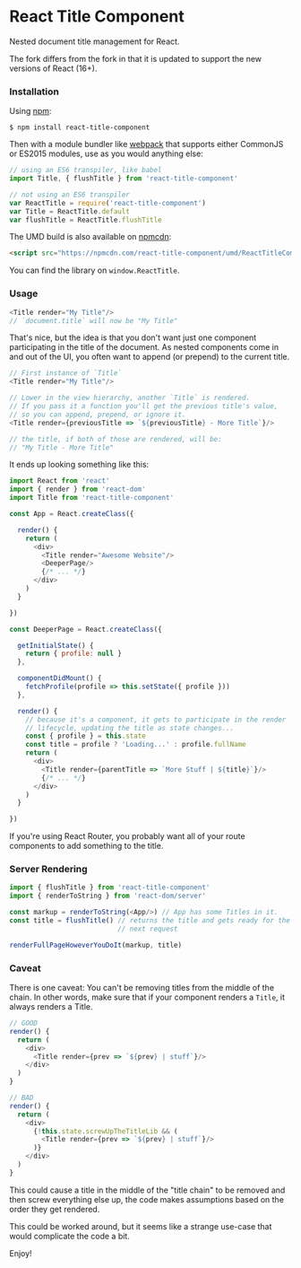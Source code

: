 React Title Component
=====================

Nested document title management for React.

The fork differs from the fork in that it is updated to support the new versions of React (16+).

### Installation

Using [npm](https://www.npmjs.com/):

    $ npm install react-title-component

Then with a module bundler like [webpack](https://webpack.github.io/) that supports either CommonJS or ES2015 modules, use as you would anything else:

```js
// using an ES6 transpiler, like babel
import Title, { flushTitle } from 'react-title-component'

// not using an ES6 transpiler
var ReactTitle = require('react-title-component')
var Title = ReactTitle.default
var flushTitle = ReactTitle.flushTitle
```

The UMD build is also available on [npmcdn](https://npmcdn.com):

```html
<script src="https://npmcdn.com/react-title-component/umd/ReactTitleComponent.min.js"></script>
```

You can find the library on `window.ReactTitle`.

### Usage

```js
<Title render="My Title"/>
// `document.title` will now be "My Title"
```

That's nice, but the idea is that you don't want just one component
participating in the title of the document. As nested components come in
and out of the UI, you often want to append (or prepend) to the current
title.

```js
// First instance of `Title`
<Title render="My Title"/>

// Lower in the view hierarchy, another `Title` is rendered.
// If you pass it a function you'll get the previous title's value,
// so you can append, prepend, or ignore it.
<Title render={previousTitle => `${previousTitle} - More Title`}/>

// the title, if both of those are rendered, will be:
// "My Title - More Title"
```

It ends up looking something like this:

```js
import React from 'react'
import { render } from 'react-dom'
import Title from 'react-title-component'

const App = React.createClass({

  render() {
    return (
      <div>
        <Title render="Awesome Website"/>
        <DeeperPage/>
        {/* ... */}
      </div>
    )
  }

})

const DeeperPage = React.createClass({

  getInitialState() {
    return { profile: null }
  },

  componentDidMount() {
    fetchProfile(profile => this.setState({ profile }))
  },

  render() {
    // because it's a component, it gets to participate in the render
    // lifecycle, updating the title as state changes...
    const { profile } = this.state
    const title = profile ? 'Loading...' : profile.fullName
    return (
      <div>
        <Title render={parentTitle => `More Stuff | ${title}`}/>
        {/* ... */}
      </div>
    )
  }

})
```

If you're using React Router, you probably want all of your route
components to add something to the title.

### Server Rendering

```js
import { flushTitle } from 'react-title-component'
import { renderToString } from 'react-dom/server'

const markup = renderToString(<App/>) // App has some Titles in it.
const title = flushTitle() // returns the title and gets ready for the
                           // next request

renderFullPageHoweverYouDoIt(markup, title)
```

### Caveat

There is one caveat: You can't be removing titles from the middle of the
chain.  In other words, make sure that if your component renders a
`Title`, it always renders a Title.

```js
// GOOD
render() {
  return (
    <div>
      <Title render={prev => `${prev} | stuff`}/>
    </div>
  )
}

// BAD
render() {
  return (
    <div>
      {!this.state.screwUpTheTitleLib && (
        <Title render={prev => `${prev} | stuff`}/>
      )}
    </div>
  )
}
```

This could cause a title in the middle of the "title chain" to be
removed and then screw everything else up, the code makes assumptions
based on the order they get rendered.

This could be worked around, but it seems like a strange use-case that
would complicate the code a bit.

Enjoy!

